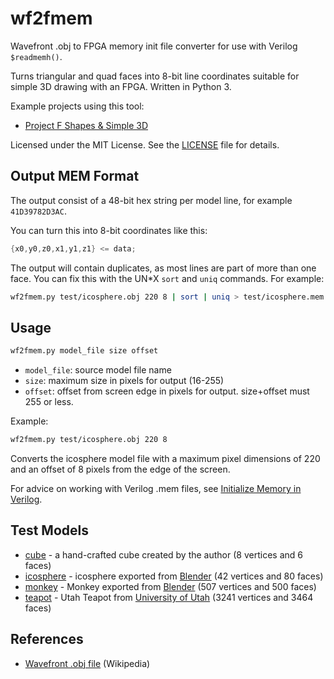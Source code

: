 # wf2fmem

Wavefront .obj to FPGA memory init file converter for use with Verilog `$readmemh()`.

Turns triangular and quad faces into 8-bit line coordinates suitable for simple 3D drawing with an FPGA.
Written in Python 3.

Example projects using this tool:

* [Project F Shapes & Simple 3D](https://projectf.io/posts/shapes-3d/)

Licensed under the MIT License. See the [LICENSE](../LICENSE) file for details.

## Output MEM Format

The output consist of a 48-bit hex string per model line, for example `41D39782D3AC`.

You can turn this into 8-bit coordinates like this:

```verilog
{x0,y0,z0,x1,y1,z1} <= data;
```

The output will contain duplicates, as most lines are part of more than one face. You can fix this with the UN*X `sort` and `uniq` commands. For example:

```bash
wf2fmem.py test/icosphere.obj 220 8 | sort | uniq > test/icosphere.mem
```

## Usage

```bash
wf2fmem.py model_file size offset
```

* `model_file`: source model file name
* `size`: maximum size in pixels for output (16-255)
* `offset`: offset from screen edge in pixels for output. size+offset must 255 or less.

Example:

```bash
wf2fmem.py test/icosphere.obj 220 8
```

Converts the icosphere model file with a maximum pixel dimensions of 220 and an offset of 8 pixels from the edge of the screen.

For advice on working with Verilog .mem files, see [Initialize Memory in Verilog](https://projectf.io/posts/initialize-memory-in-verilog/).

## Test Models

* [cube](test/cube.obj) - a hand-crafted cube created by the author (8 vertices and 6 faces)
* [icosphere](test/icosphere.obj) - icosphere exported from [Blender](https://docs.blender.org/manual/en/latest/modeling/meshes/primitives.html) (42 vertices and 80 faces)
* [monkey](test/monkey.obj) - Monkey exported from [Blender](https://docs.blender.org/manual/en/latest/modeling/meshes/primitives.html) (507 vertices and 500 faces)
* [teapot](test/teapot.obj) - Utah Teapot from [University of Utah](https://www.cs.utah.edu/~natevm/newell_teaset/newell_teaset.zip) (3241 vertices and 3464 faces)

## References

* [Wavefront .obj file](https://en.wikipedia.org/wiki/Wavefront_.obj_file) (Wikipedia)
